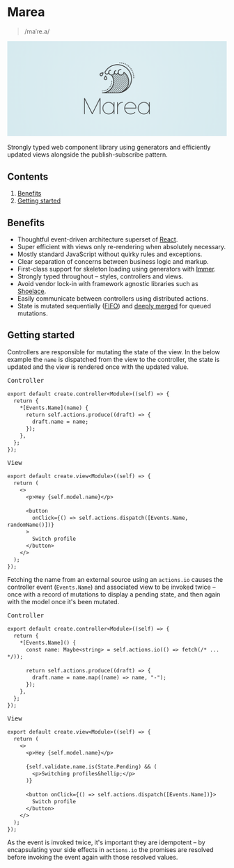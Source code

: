 # Marea

> /maˈɾe.a/

<img src="/media/logo.png" />

Strongly typed web component library using generators and efficiently updated views alongside the publish-subscribe pattern.

## Contents

1. [Benefits](#benefits)
1. [Getting started](#getting-started)
<!-- 1. [Distributed Actions](#distributed-actions) -->

## Benefits

- Thoughtful event-driven architecture superset of [React](https://react.dev/).
- Super efficient with views only re-rendering when absolutely necessary.
- Mostly standard JavaScript without quirky rules and exceptions.
- Clear separation of concerns between business logic and markup.
- First-class support for skeleton loading using generators with [Immer](https://immerjs.github.io/immer/).
- Strongly typed throughout &ndash; styles, controllers and views.
- Avoid vendor lock-in with framework agnostic libraries such as [Shoelace](https://shoelace.style/).
- Easily communicate between controllers using distributed actions.
- State is mutated sequentially ([FIFO](<https://en.wikipedia.org/wiki/FIFO_(computing_and_electronics)>)) and [deeply merged](#state-merging) for queued mutations.
<!-- - Ablility to transpile to self-contained web components. -->

## Getting started

Controllers are responsible for mutating the state of the view. In the below example the `name` is dispatched from the view to the controller, the state is updated and the view is rendered once with the updated value.

<kbd>Controller</kbd>

```tsx
export default create.controller<Module>((self) => {
  return {
    *[Events.Name](name) {
      return self.actions.produce((draft) => {
        draft.name = name;
      });
    },
  };
});
```

<kbd>View</kbd>

```tsx
export default create.view<Module>((self) => {
  return (
    <>
      <p>Hey {self.model.name}</p>

      <button
        onClick={() => self.actions.dispatch([Events.Name, randomName()])}
      >
        Switch profile
      </button>
    </>
  );
});
```

Fetching the name from an external source using an `actions.io` causes the controller event (`Events.Name`) and associated view to be invoked twice &ndash; once with a record of mutations to display a pending state, and then again with the model once it's been mutated.

<kbd>Controller</kbd>

```tsx
export default create.controller<Module>((self) => {
  return {
    *[Events.Name]() {
      const name: Maybe<string> = self.actions.io(() => fetch(/* ... */));

      return self.actions.produce((draft) => {
        draft.name = name.map((name) => name, "-");
      });
    },
  };
});
```

<kbd>View</kbd>

```tsx
export default create.view<Module>((self) => {
  return (
    <>
      <p>Hey {self.model.name}</p>

      {self.validate.name.is(State.Pending) && (
        <p>Switching profiles&hellip;</p>
      )}

      <button onClick={() => self.actions.dispatch([Events.Name])}>
        Switch profile
      </button>
    </>
  );
});
```

As the event is invoked twice, it's important they are idempotent &ndash; by encapsulating your side effects in `actions.io` the promises are resolved before invoking the event again with those resolved values.
